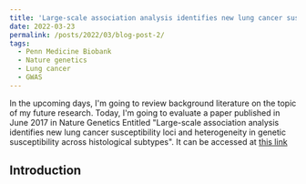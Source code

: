 ```yaml
---
title: 'Large-scale association analysis identifies new lung cancer susceptibility... A review'
date: 2022-03-23
permalink: /posts/2022/03/blog-post-2/
tags:
  - Penn Medicine Biobank
  - Nature genetics
  - Lung cancer
  - GWAS
---
```


In the upcoming days, I'm going to review background literature on the topic of my future research. Today, I'm going to evaluate a paper published in June 2017 in Nature Genetics Entitled "Large-scale association analysis identifies new lung cancer susceptibility loci and heterogeneity in genetic susceptibility across histological subtypes". It can be accessed at [this link](https://www.nature.com/articles/ng.3892)

Introduction
------
